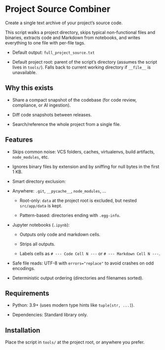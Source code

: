 # Project Source Combiner

Create a single text archive of your project’s source code. 

This script walks a project directory, skips typical non-functional files and binaries, extracts code and Markdown from notebooks, and writes everything to one file with per-file tags.

* Default output: `full_project_source.txt`

* Default project root: parent of the script’s directory (assumes the script lives in `tools/`). Falls back to current working directory if `__file__` is unavailable.

## Why this exists

* Share a compact snapshot of the codebase (for code review, compliance, or AI ingestion).

* Diff code snapshots between releases.

* Search/reference the whole project from a single file.

## Features

* Skips common noise: VCS folders, caches, virtualenvs, build artifacts, `node_modules`, etc.

* Ignores binary files by extension and by sniffing for null bytes in the first 1 KB.

* Smart directory exclusion:

* Anywhere: `.git`, `__pycache__`, `node_modules`, …

    * Root-only: `data` at the project root is excluded, but nested `src/app/data` is kept.

    * Pattern-based: directories ending with `.egg-info`.

* Jupyter notebooks (`.ipynb`):

    * Outputs only code and markdown cells.
  
    * Strips all outputs.

    * Labels cells as `# --- Code Cell N ---` or `# --- Markdown Cell N ---`.

* Safe file reads: UTF-8 with `errors="replace"` to avoid crashes on odd encodings.

* Deterministic output ordering (directories and filenames sorted).

## Requirements

* Python: 3.9+ (uses modern type hints like `tuple[str, ...]`).

* Dependencies: Standard library only.

## Installation

Place the script in `tools/` at the project root, or anywhere you prefer.
